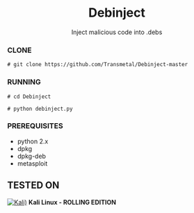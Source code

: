 <h1 align="center">Debinject</h1>
<p align="center">
  Inject malicious code into .debs
</p>

### CLONE
```
# git clone https://github.com/Transmetal/Debinject-master
```

### RUNNING
```
# cd Debinject
```
```
# python debinject.py
```
### PREREQUISITES

* python 2.x 
* dpkg
* dpkg-deb
* metasploit

## TESTED ON
[![Kali)](https://www.google.com/s2/favicons?domain=https://www.kali.org/)](https://www.kali.org) **Kali Linux - ROLLING EDITION**
